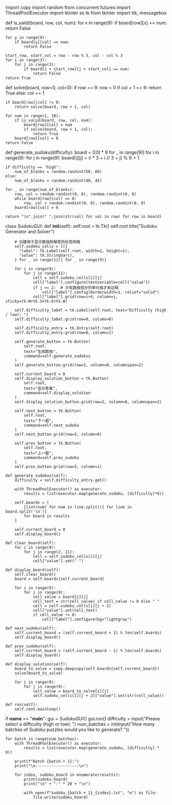 import copy
import random
from concurrent.futures import ThreadPoolExecutor
import tkinter as tk
from tkinter import ttk, messagebox

def is_valid(board, row, col, num):
    for x in range(9):
        if board[row][x] == num:
            return False

    for y in range(9):
        if board[y][col] == num:
            return False

    start_row, start_col = row - row % 3, col - col % 3
    for i in range(3):
        for j in range(3):
            if board[i + start_row][j + start_col] == num:
                return False
    return True


def solve(board, row=0, col=0):
    if row == 9:
        row = 0
        if col + 1 == 9:
            return True
        else:
            col += 1

    if board[row][col] != 0:
        return solve(board, row + 1, col)

    for num in range(1, 10):
        if is_valid(board, row, col, num):
            board[row][col] = num
            if solve(board, row + 1, col):
                return True
        board[row][col] = 0
    return False


def generate_sudoku(difficulty):
    board = [[0] * 9 for _ in range(9)]
    for i in range(9):
        for j in range(9):
            board[i][j] = (i * 3 + i // 3 + j) % 9 + 1

    if difficulty == 'high':
        num_of_blanks = random.randint(50, 60)
    else:
        num_of_blanks = random.randint(40, 45)

    for _ in range(num_of_blanks):
        row, col = random.randint(0, 8), random.randint(0, 8)
        while board[row][col] == 0:
            row, col = random.randint(0, 8), random.randint(0, 8)
        board[row][col] = 0

    return "\n".join(" ".join(str(val) for val in row) for row in board)


class SudokuGUI:
    def __init__(self):
        self.root = tk.Tk()
        self.root.title("Sudoku Generator and Solver")

        # 创建用于显示数独和解答的标签网格
        self.sudoku_cells = [[{
          "label": tk.Label(self.root, width=2, height=1),
          "value": tk.StringVar(),
        } for _ in range(11)] for _ in range(9)]

        for i in range(9):
            for j in range(11):
                cell = self.sudoku_cells[i][j]
                cell["label"].configure(textvariable=cell["value"])
                if j >= 2:  # 只有数独部分的单元格才有边框
                    cell["label"].config(borderwidth=1, relief="solid")
                cell["label"].grid(row=i+4, column=j, sticky=tk.N+tk.S+tk.E+tk.W)

        self.difficulty_label = tk.Label(self.root, text="Difficulty (high / low): ")
        self.difficulty_label.grid(row=0, column=0)

        self.difficulty_entry = tk.Entry(self.root)
        self.difficulty_entry.grid(row=0, column=1)

        self.generate_button = tk.Button(
            self.root,
            text="生成数独",
            command=self.generate_sudokus
        )
        self.generate_button.grid(row=1, column=0, columnspan=2)

        self.current_board = 0
        self.display_solution_button = tk.Button(
            self.root,
            text="显示答案",
            command=self.display_solution
        )
        self.display_solution_button.grid(row=2, column=0, columnspan=2)

        self.next_button = tk.Button(
            self.root,
            text="下一题",
            command=self.next_sudoku
        )
        self.next_button.grid(row=3, column=0)

        self.prev_button = tk.Button(
            self.root,
            text="上一题",
            command=self.prev_sudoku
        )
        self.prev_button.grid(row=3, column=1)

    def generate_sudokus(self):
        difficulty = self.difficulty_entry.get()

        with ThreadPoolExecutor() as executor:
            results = list(executor.map(generate_sudoku, [difficulty]*9))

        self.boards = [
            [[int(num) for num in line.split()] for line in board.split('\n')]
            for board in results
        ]

        self.current_board = 0
        self.display_board()

    def clear_board(self):
        for i in range(9):
            for j in range(2, 11):
                cell = self.sudoku_cells[i][j]
                cell["value"].set(" ")

    def display_board(self):
        self.clear_board()
        board = self.boards[self.current_board]

        for i in range(9):
            for j in range(9):
                cell_value = board[i][j]
                cell_text = str(cell_value) if cell_value != 0 else " "
                cell = self.sudoku_cells[i][j + 2]
                cell["value"].set(cell_text)
                if cell_value != 0:
                    cell["label"].configure(bg="lightgray")

    def next_sudoku(self):
        self.current_board = (self.current_board + 1) % len(self.boards)
        self.display_board()

    def prev_sudoku(self):
        self.current_board = (self.current_board - 1) % len(self.boards)
        self.display_board()

    def display_solution(self):
        board_to_solve = copy.deepcopy(self.boards[self.current_board])
        solve(board_to_solve)

        for i in range(9):
            for j in range(9):
                cell_value = board_to_solve[i][j]
                self.sudoku_cells[i][j + 2]["value"].set(str(cell_value))

    def run(self):
        self.root.mainloop()


if __name__ == "__main__":
    gui = SudokuGUI()
    gui.run()
    difficulty = input("Please select a difficulty (high or low): ")
    num_batches = int(input("How many batches of Sudoku puzzles would you like to generate? "))

    for batch in range(num_batches):
        with ThreadPoolExecutor() as executor:
            results = list(executor.map(generate_sudoku, [difficulty] * 9))

        print(f"Batch {batch + 1}:")
        print("\n-------------------\n")

        for index, sudoku_board in enumerate(results):
            print(sudoku_board)
            print("\n" + "-" * 20 + "\n")

            with open(f"sudoku_{batch + 1}_{index}.txt", "w") as file:
                file.write(sudoku_board)





